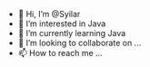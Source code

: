 - 👋 Hi, I’m @Syilar
- 👀 I’m interested in  Java
- 🌱 I’m currently learning  Java
- 💞️ I’m looking to collaborate on ...
- 📫 How to reach me ...

<!---
Syilar/Syilar is a ✨ special ✨ repository because its `README.md` (this file) appears on your GitHub profile.
You can click the Preview link to take a look at your changes.
--->
